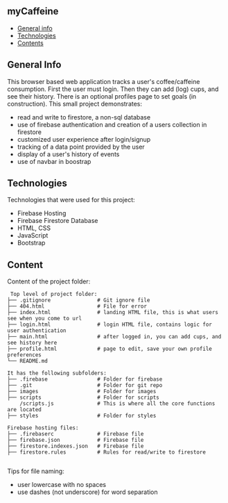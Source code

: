 ## myCaffeine
* [General info](#general-info)
* [Technologies](#technologies)
* [Contents](#content)

## General Info
This browser based web application tracks a user's coffee/caffeine consumption. 
First the user must login.  Then they can add (log) cups, and see their history.
There is an optional profiles page to set goals (in construction).
This small project demonstrates:
* read and write to firestore, a non-sql database
* use of firebase authentication and creation of a users collection in firestore
* customized user experience after login/signup
* tracking of a data point provided by the user
* display of a user's history of events
* use of navbar in boostrap

	
## Technologies
Technologies that were used for this project:
* Firebase Hosting
* Firebase Firestore Database
* HTML, CSS
* JavaScript
* Bootstrap 
	
## Content
Content of the project folder:

```
 Top level of project folder: 
├── .gitignore               # Git ignore file
├── 404.html                 # File for error
├── index.html               # landing HTML file, this is what users see when you come to url
├── login.html               # login HTML file, contains logic for user authentication
├── main.html                # after logged in, you can add cups, and see history here
├── profile.html             # page to edit, save your own profile preferences
└── README.md

It has the following subfolders:
├── .firebase                # Folder for firebase
├── .git                     # Folder for git repo
├── images                   # Folder for images
├── scripts                  # Folder for scripts
    /scripts.js              # This is where all the core functions are located
├── styles                   # Folder for styles

Firebase hosting files: 
├── .firebaserc              # Firebase file
├── firebase.json            # Firebase file
├── firestore.indexes.json   # Firebase file
├── firestore.rules          # Rules for read/write to firestore


```

Tips for file naming:
* user lowercase with no spaces
* use dashes (not underscore) for word separation


